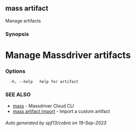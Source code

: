 ## mass artifact

Manage artifacts

### Synopsis

# Manage Massdriver artifacts


### Options

```
  -h, --help   help for artifact
```

### SEE ALSO

* [mass](mass.md)	 - Massdriver Cloud CLI
* [mass artifact import](mass_artifact_import.md)	 - Import a custom artifact

###### Auto generated by spf13/cobra on 19-Sep-2023

